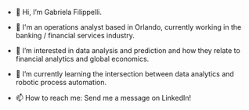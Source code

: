 - 👋 Hi, I’m Gabriela Filippelli.
  
- 💼 I'm an operations analyst based in Orlando, currently working in the banking / financial services industry.
  
- 👀 I’m interested in data analysis and prediction and how they relate to financial analytics and global economics.

- 🌱 I’m currently learning the intersection between data analytics and robotic process automation.

- 📫 How to reach me: Send me a message on LinkedIn!

